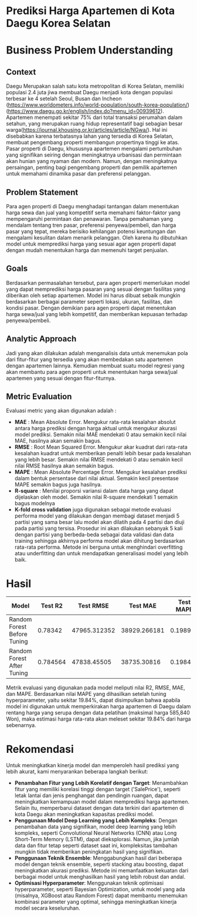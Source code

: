 # Prediksi Harga Apartemen di Kota Daegu Korea Selatan

# Business Problem Understanding
## Context
Daegu Merupakan salah satu kota metropolitan di Korea Selatan, memiliki populasi 2.4 juta jiwa membuat Daegu menjadi kota dengan populasi terbesar ke 4 setelah Seoul, Busan dan Incheon (https://www.worldometers.info/world-population/south-korea-population/) (https://www.daegu.go.kr/english/index.do?menu_id=00939612). Apartemen menempati sekitar 75% dari total transaksi perumahan dalam setahun, yang merupakan ruang hidup representatif bagi sebagian besar warga(https://journal.khousing.or.kr/articles/article/NGwa/). Hal ini disebabkan karena terbatasnya lahan yang tersedia di Korea Selatan, membuat pengembang properti membangun propertinya tinggi ke atas. Pasar properti di Daegu, khususnya apartemen mengalami pertumbuhan yang signifikan seiring dengan meningkatnya urbanisasi dan permintaan akan hunian yang nyaman dan modern. Namun, dengan meningkatnya persaingan, penting bagi pengembang properti dan pemilik apartemen untuk memahami dinamika pasar dan preferensi pelanggan.

## Problem Statement
Para agen properti di Daegu menghadapi tantangan dalam menentukan harga sewa dan jual yang kompetitif serta memahami faktor-faktor yang mempengaruhi permintaan dan penawaran. Tanpa pemahaman yang mendalam tentang tren pasar, preferensi penyewa/pembeli, dan harga pasar yang tepat, mereka berisiko kehilangan potensi keuntungan dan mengalami kesulitan dalam menarik pelanggan. Oleh karena itu dibutuhkan model untuk memprediksi harga yang sesuai agar agen properti dapat dengan mudah menentukan harga dan memenuhi target penjualan.

## Goals
Berdasarkan permasalahan tersebut, para agen properti memerlukan model yang dapat memprediksi harga pasaran yang sesuai dengan fasilitas yang diberikan oleh setiap apartemen. Model ini harus dibuat sebaik mungkin berdasarkan berbagai parameter seperti lokasi, ukuran, fasilitas, dan kondisi pasar. Dengan demikian para agen properti dapat menentukan harga sewa/jual yang lebih kompetitif, dan memberikan kepuasan terhadap penyewa/pembeli.

## Analytic Approach
Jadi yang akan dilakukan adalah menganalisis data untuk menemukan pola dari fitur-fitur yang tersedia yang akan membedakan satu apartemen dengan apartemen lainnya. Kemudian membuat suatu model regresi yang akan membantu para agen properti untuk menentukan harga sewa/jual apartemen yang sesuai dengan fitur-fiturnya.

## Metric Evaluation
Evaluasi metric yang akan digunakan adalah :
- **MAE** : Mean Absolute Error. Mengukur rata-rata kesalahan absolut antara harga prediksi dengan harga aktual untuk mengukur akurasi model prediksi. Semakin nilai MAE mendekati 0 atau semakin kecil nilai MAE, hasilnya akan semakin bagus.
- **RMSE** : Root Mean Squared Error. Mengukur akar kuadrat dari rata-rata kesalahan kuadrat untuk memberikan penalti lebih besar pada kesalahan yang lebih besar. Semakin nilai RMSE mendekati 0 atau semakin kecil nilai RMSE hasilnya akan semakin bagus.
- **MAPE** : Mean Absolute Percentage Error. Mengukur kesalahan prediksi dalam bentuk persentase dari nilai aktual. Semakin kecil presentase MAPE semakin bagus juga hasilnya.
- **R-square** : Menilai proporsi variansi dalam data harga yang dapat dijelaskan oleh model. Semakin nilai R-square mendekati 1 semakin bagus modelnya
- **K-fold cross validation** juga digunakan sebagai metode evaluasi performa model yang dilakukan dengan membagi dataset menjadi 5 partisi yang sama besar lalu model akan dilatih pada 4 partisi dan diuji pada partisi yang tersisa. Prosedur ini akan dilakukan sebanyak 5 kali dengan partisi yang berbeda-beda sebagai data validasi dan data training sehingga akhirnya performa model akan dihitung berdasarkan rata-rata performa. Metode ini berguna untuk menghindari overfitting atau underfitting dan untuk mendapatkan generalisasi model yang lebih baik.

# Hasil 
| Model | Test R2 |	Test RMSE |	Test MAE |	Test MAPE |
| --- | --- | --- | --- | --- |
| Random Forest Before Tuning |	0.78342 |	47965.312352 |	38929.266181 |	0.1989 |
| Random Forest After Tuning | 0.784564 |	47838.45505 |	38735.30816 |	0.198424 |

Metrik evaluasi yang digunakan pada model meliputi nilai R2, RMSE, MAE, dan MAPE. Berdasarkan nilai MAPE yang dihasilkan setelah tuning hyperparameter, yaitu sekitar 19.84%, dapat disimpulkan bahwa apabila model ini digunakan untuk memperkirakan harga apartemen di Daegu dalam rentang harga yang serupa dengan data pelatihan (maksimal harga 585,840 Won), maka estimasi harga rata-rata akan meleset sekitar 19.84% dari harga sebenarnya. 

# Rekomendasi
Untuk meningkatkan kinerja model dan memperoleh hasil prediksi yang lebih akurat, kami menyarankan beberapa langkah berikut:
- **Penambahan Fitur yang Lebih Korelatif dengan Target**: Menambahkan fitur yang memiliki korelasi tinggi dengan target ('SalePrice'), seperti letak lantai dan jenis penghangat dan pendingin ruangan, dapat meningkatkan kemampuan model dalam memprediksi harga apartemen. Selain itu, memperbarui dataset dengan data terkini dari apartemen di kota Daegu akan meningkatkan kapasitas prediksi model.
- **Penggunaan Model Deep Learning yang Lebih Kompleks**: Dengan penambahan data yang signifikan, model deep learning yang lebih kompleks, seperti Convolutional Neural Networks (CNN) atau Long Short-Term Memory (LSTM), dapat dieksplorasi. Namun, jika jumlah data dan fitur tetap seperti dataset saat ini, kompleksitas tambahan mungkin tidak memberikan peningkatan hasil yang signifikan.
- **Penggunaan Teknik Ensemble**: Menggabungkan hasil dari beberapa model dengan teknik ensemble, seperti stacking atau boosting, dapat meningkatkan akurasi prediksi. Metode ini memanfaatkan kekuatan dari berbagai model untuk menghasilkan hasil yang lebih robust dan andal.
- **Optimisasi Hyperparameter**: Menggunakan teknik optimisasi hyperparameter, seperti Bayesian Optimization, untuk model yang ada (misalnya, XGBoost atau Random Forest) dapat membantu menemukan kombinasi parameter yang optimal, sehingga meningkatkan kinerja model secara keseluruhan.

